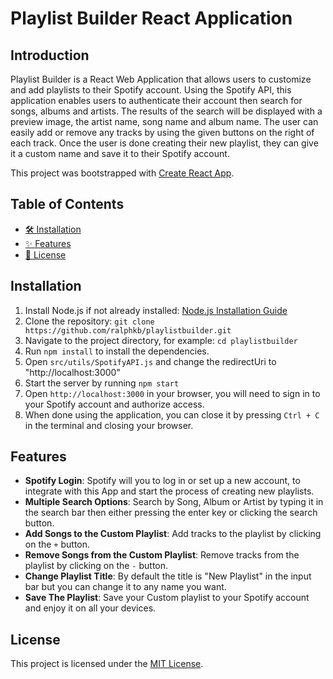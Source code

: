 # Playlist Builder React Application

## Introduction
Playlist Builder is a React Web Application that allows users to customize and add playlists to their Spotify account. Using the Spotify API, this application enables users to authenticate their account then search for songs, albums and artists. The results of the search will be displayed with a preview image, the artist name, song name and album name. The user can easily add or remove any tracks by using the given buttons on the right of each track. Once the user is done creating their new playlist, they can give it a custom name and save it to their Spotify account.

This project was bootstrapped with [Create React App](https://github.com/facebook/create-react-app).

## Table of Contents
- [🛠️ Installation](#installation)
- [✨ Features](#features)
- [📃 License](#license)

## Installation
1. Install Node.js if not already installed: [Node.js Installation Guide](https://nodejs.org/en/download/)
2. Clone the repository: `git clone https://github.com/ralphkb/playlistbuilder.git`
3. Navigate to the project directory, for example: `cd playlistbuilder`
4. Run `npm install` to install the dependencies.
5. Open `src/utils/SpotifyAPI.js` and change the redirectUri to "http://localhost:3000"
6. Start the server by running `npm start`
7. Open `http://localhost:3000` in your browser, you will need to sign in to your Spotify account and authorize access.
8. When done using the application, you can close it by pressing `Ctrl + C` in the terminal and closing your browser.

## Features
- **Spotify Login**: Spotify will you to log in or set up a new account, to integrate with this App and start the process of creating new playlists.
- **Multiple Search Options**: Search by Song, Album or Artist by typing it in the search bar then either pressing the enter key or clicking the search button.
- **Add Songs to the Custom Playlist**: Add tracks to the playlist by clicking on the `+` button.
- **Remove Songs from the Custom Playlist**: Remove tracks from the playlist by clicking on the `-` button.
- **Change Playlist Title**: By default the title is "New Playlist" in the input bar but you can change it to any name you want.
- **Save The Playlist**: Save your Custom playlist to your Spotify account and enjoy it on all your devices.

## License
This project is licensed under the [MIT License](LICENSE).